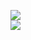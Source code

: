 [![](https://img.shields.io/badge/Made%20With-Github%20Spray-lightgrey.svg?style=for-the-badge&logo=github)](https://github.com/Annihil/github-spray#25752)  
[![](https://i.imgur.com/2DrTn0Z.gif)](https://github.com/Annihil/github-spray)